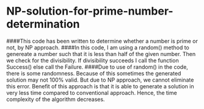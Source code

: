 # NP-solution-for-prime-number-determination
####This code has been written to determine whether a number is prime or not, by NP approach. 
####In this code, I am using a random() method to genereate a number such that it is less than half of the given number. Then we check for the divisibility. If divisibility succeeds I call the function Success() else call the Failure.
####Due to use of random() in the code, there is some randomness. Because of this sometimes the generated solution may not 100% valid. But due to NP approach, we cannot eliminate this error. Benefit of this approach is that it is able to generate a solution in very less time compared to conventional approach. Hence, the time complexity of the algorithm decreases.
